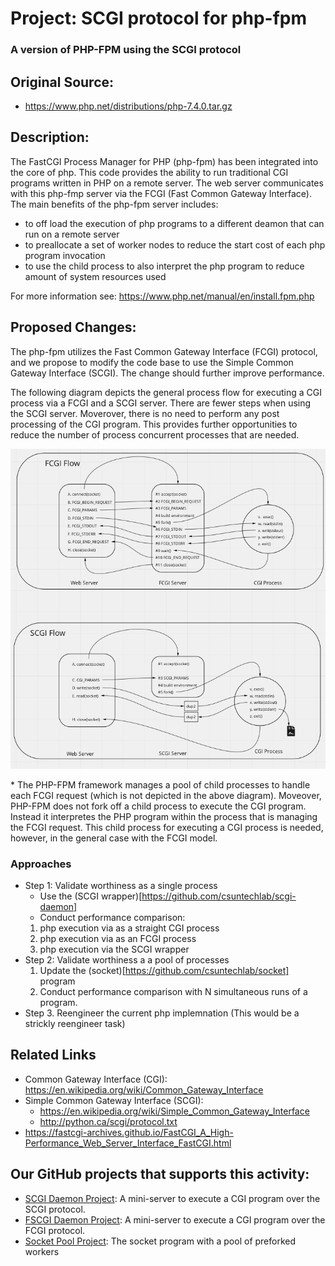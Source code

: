 # Project:  SCGI protocol for php-fpm
### A version of PHP-FPM using the SCGI protocol

## Original Source:
* https://www.php.net/distributions/php-7.4.0.tar.gz

## Description:

The FastCGI Process Manager for PHP (php-fpm) has been integrated into the core of php.  This code provides the ability to run traditional CGI programs written in PHP on a remote server.  The web server communicates with this php-fmp server via the FCGI (Fast Common Gateway Interface).  The main benefits of the php-fpm server includes:

* to off load the execution of php programs to a different deamon that can run on a remote server
* to preallocate a set of worker nodes to reduce the start cost of each php program invocation
* to use the child process to also interpret the php program to reduce amount of system resources used

For more information see: https://www.php.net/manual/en/install.fpm.php

## Proposed Changes:

The php-fpm utilizes the Fast Common Gateway Interface (FCGI) protocol, and we propose to modify the code base to use the Simple Common Gateway Interface (SCGI).  The change should further improve performance.   

The following diagram depicts the general process flow for executing a CGI process via a FCGI and a SCGI server.  There are fewer steps when using the SCGI server.  Moverover, there is no need to perform any post processing of the CGI program.  This provides further opportunities to reduce the number of process concurrent processes that are needed.

![FCGI and SCGI Flow Diagram](https://github.com/csuntechlab/scgi-php-fpm/blob/main/images/FCGI-and-SCGI-Flow.png)

\* The PHP-FPM framework manages a pool of child processes to handle each FCGI request (which is not depicted in the above diagram).  Moveover, PHP-FPM does not fork off a child process to execute the CGI program.  Instead it interpretes the PHP program within the process that is managing the FCGI request. This child process for executing a CGI process is needed, however, in the general case with the FCGI model.  

### Approaches
  * Step 1: Validate worthiness as a single process
    * Use the (SCGI wrapper)[https://github.com/csuntechlab/scgi-daemon]
    * Conduct performance comparison:
     1. php execution via as a straight CGI process
     1. php execution via as an FCGI process
     1. php execution via the SCGI wrapper
  * Step 2: Validate worthiness a a pool of processes
    1. Update the (socket)[https://github.com/csuntechlab/socket] program
    1. Conduct performance comparison with N simultaneous runs of a program.
  * Step 3. Reengineer the current php implemnation
    (This would be a strickly reengineer task)


## Related Links
* Common Gateway Interface (CGI): https://en.wikipedia.org/wiki/Common_Gateway_Interface
* Simple Common Gateway Interface (SCGI):
  * https://en.wikipedia.org/wiki/Simple_Common_Gateway_Interface
  * http://python.ca/scgi/protocol.txt
* https://fastcgi-archives.github.io/FastCGI_A_High-Performance_Web_Server_Interface_FastCGI.html

## Our GitHub projects that supports this activity:
* [SCGI Daemon Project](https://github.com/csuntechlab/scgi-daemon): A mini-server to execute a CGI program over the SCGI protocol.
* [FSCGI Daemon Project](https://github.com/csuntechlab/fcgi-daemon): A mini-server to execute a CGI program over the FCGI protocol.
* [Socket Pool Project](https://github.com/csuntechlab/socket): The socket program with a pool of preforked workers
